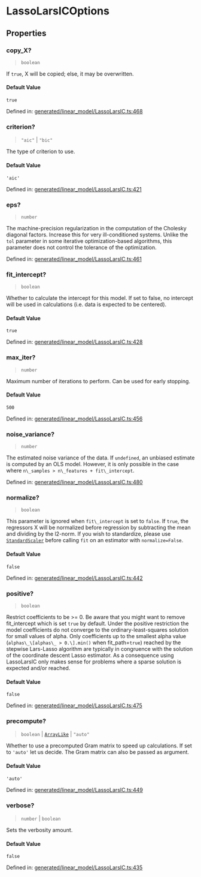 # LassoLarsICOptions

## Properties

### copy\_X?

> `boolean`

If `true`, X will be copied; else, it may be overwritten.

#### Default Value

`true`

Defined in:  [generated/linear\_model/LassoLarsIC.ts:468](https://github.com/transitive-bullshit/scikit-learn-ts/blob/122b3c0/packages/sklearn/src/generated/linear_model/LassoLarsIC.ts#L468)

### criterion?

> `"aic"` \| `"bic"`

The type of criterion to use.

#### Default Value

`'aic'`

Defined in:  [generated/linear\_model/LassoLarsIC.ts:421](https://github.com/transitive-bullshit/scikit-learn-ts/blob/122b3c0/packages/sklearn/src/generated/linear_model/LassoLarsIC.ts#L421)

### eps?

> `number`

The machine-precision regularization in the computation of the Cholesky diagonal factors. Increase this for very ill-conditioned systems. Unlike the `tol` parameter in some iterative optimization-based algorithms, this parameter does not control the tolerance of the optimization.

Defined in:  [generated/linear\_model/LassoLarsIC.ts:461](https://github.com/transitive-bullshit/scikit-learn-ts/blob/122b3c0/packages/sklearn/src/generated/linear_model/LassoLarsIC.ts#L461)

### fit\_intercept?

> `boolean`

Whether to calculate the intercept for this model. If set to false, no intercept will be used in calculations (i.e. data is expected to be centered).

#### Default Value

`true`

Defined in:  [generated/linear\_model/LassoLarsIC.ts:428](https://github.com/transitive-bullshit/scikit-learn-ts/blob/122b3c0/packages/sklearn/src/generated/linear_model/LassoLarsIC.ts#L428)

### max\_iter?

> `number`

Maximum number of iterations to perform. Can be used for early stopping.

#### Default Value

`500`

Defined in:  [generated/linear\_model/LassoLarsIC.ts:456](https://github.com/transitive-bullshit/scikit-learn-ts/blob/122b3c0/packages/sklearn/src/generated/linear_model/LassoLarsIC.ts#L456)

### noise\_variance?

> `number`

The estimated noise variance of the data. If `undefined`, an unbiased estimate is computed by an OLS model. However, it is only possible in the case where `n\_samples > n\_features + fit\_intercept`.

Defined in:  [generated/linear\_model/LassoLarsIC.ts:480](https://github.com/transitive-bullshit/scikit-learn-ts/blob/122b3c0/packages/sklearn/src/generated/linear_model/LassoLarsIC.ts#L480)

### normalize?

> `boolean`

This parameter is ignored when `fit\_intercept` is set to `false`. If `true`, the regressors X will be normalized before regression by subtracting the mean and dividing by the l2-norm. If you wish to standardize, please use [`StandardScaler`](sklearn.preprocessing.StandardScaler.html#sklearn.preprocessing.StandardScaler "sklearn.preprocessing.StandardScaler") before calling `fit` on an estimator with `normalize=False`.

#### Default Value

`false`

Defined in:  [generated/linear\_model/LassoLarsIC.ts:442](https://github.com/transitive-bullshit/scikit-learn-ts/blob/122b3c0/packages/sklearn/src/generated/linear_model/LassoLarsIC.ts#L442)

### positive?

> `boolean`

Restrict coefficients to be >= 0. Be aware that you might want to remove fit\_intercept which is set `true` by default. Under the positive restriction the model coefficients do not converge to the ordinary-least-squares solution for small values of alpha. Only coefficients up to the smallest alpha value (`alphas\_\[alphas\_ > 0.\].min()` when fit\_path=`true`) reached by the stepwise Lars-Lasso algorithm are typically in congruence with the solution of the coordinate descent Lasso estimator. As a consequence using LassoLarsIC only makes sense for problems where a sparse solution is expected and/or reached.

#### Default Value

`false`

Defined in:  [generated/linear\_model/LassoLarsIC.ts:475](https://github.com/transitive-bullshit/scikit-learn-ts/blob/122b3c0/packages/sklearn/src/generated/linear_model/LassoLarsIC.ts#L475)

### precompute?

> `boolean` \| [`ArrayLike`](../types/ArrayLike.md) \| `"auto"`

Whether to use a precomputed Gram matrix to speed up calculations. If set to `'auto'` let us decide. The Gram matrix can also be passed as argument.

#### Default Value

`'auto'`

Defined in:  [generated/linear\_model/LassoLarsIC.ts:449](https://github.com/transitive-bullshit/scikit-learn-ts/blob/122b3c0/packages/sklearn/src/generated/linear_model/LassoLarsIC.ts#L449)

### verbose?

> `number` \| `boolean`

Sets the verbosity amount.

#### Default Value

`false`

Defined in:  [generated/linear\_model/LassoLarsIC.ts:435](https://github.com/transitive-bullshit/scikit-learn-ts/blob/122b3c0/packages/sklearn/src/generated/linear_model/LassoLarsIC.ts#L435)
